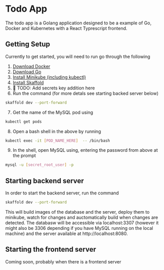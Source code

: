 # Todo App
The todo app is a Golang application designed to be a example of Go, Docker and Kubernetes with a React Typrescript frontend.

## Getting Setup
Currently to get started, you will need to run go through the following
1. [Download Docker](https://docs.docker.com/v17.12/install/)
2. [Download Go](https://golang.org/doc/install)
3. [Install Minikube (including kubectl)](https://kubernetes.io/docs/tasks/tools/install-minikube/)
4. [Install Skaffold](https://skaffold.dev/docs/quickstart/)
5. :construction: TODO: Add secrets key addition here
6. Run the command (for more detals see starting backed server below)
```bash
skaffold dev --port-forward
```
7. Get the name of the MySQL pod using 
```bash
kubectl get pods
```
8. Open a bash shell in the above by running
```bash
kubectl exec -it [POD_NAME_HERE]  -- /bin/bash
```
9. In the shell, open MySQL using, entering the password from above at the prompt
```bash
mysql -u [secret_root_user] -p
``` 

## Starting backend server
In order to start the backend server, run the command
```bash
skaffold dev --port-forward
```
This will build images of the database and the server, deploy them to minikube, watch for changes and auctomatically build when changes are detected. The databasw will be accessible via localhost:3307 (however it might also be 3306 depending if you have MySQL running on the local machine) and the server available at http://localhost:8080.

## Starting the frontend server
Coming soon, probably when there is a frontend server
